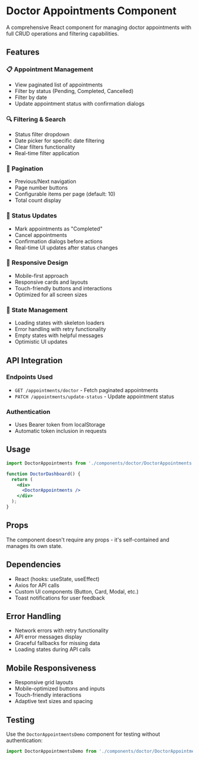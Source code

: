 # Doctor Appointments Component

A comprehensive React component for managing doctor appointments with full CRUD operations and filtering capabilities.

## Features

### 📋 **Appointment Management**
- View paginated list of appointments
- Filter by status (Pending, Completed, Cancelled)
- Filter by date
- Update appointment status with confirmation dialogs

### 🔍 **Filtering & Search**
- Status filter dropdown
- Date picker for specific date filtering
- Clear filters functionality
- Real-time filter application

### 📄 **Pagination**
- Previous/Next navigation
- Page number buttons
- Configurable items per page (default: 10)
- Total count display

### 🎯 **Status Updates**
- Mark appointments as "Completed"
- Cancel appointments
- Confirmation dialogs before actions
- Real-time UI updates after status changes

### 📱 **Responsive Design**
- Mobile-first approach
- Responsive cards and layouts
- Touch-friendly buttons and interactions
- Optimized for all screen sizes

### 🔄 **State Management**
- Loading states with skeleton loaders
- Error handling with retry functionality
- Empty states with helpful messages
- Optimistic UI updates

## API Integration

### Endpoints Used
- `GET /appointments/doctor` - Fetch paginated appointments
- `PATCH /appointments/update-status` - Update appointment status

### Authentication
- Uses Bearer token from localStorage
- Automatic token inclusion in requests

## Usage

```jsx
import DoctorAppointments from './components/doctor/DoctorAppointments';

function DoctorDashboard() {
  return (
    <div>
      <DoctorAppointments />
    </div>
  );
}
```

## Props

The component doesn't require any props - it's self-contained and manages its own state.

## Dependencies

- React (hooks: useState, useEffect)
- Axios for API calls
- Custom UI components (Button, Card, Modal, etc.)
- Toast notifications for user feedback

## Error Handling

- Network errors with retry functionality
- API error messages display
- Graceful fallbacks for missing data
- Loading states during API calls

## Mobile Responsiveness

- Responsive grid layouts
- Mobile-optimized buttons and inputs
- Touch-friendly interactions
- Adaptive text sizes and spacing

## Testing

Use the `DoctorAppointmentsDemo` component for testing without authentication:

```jsx
import DoctorAppointmentsDemo from './components/doctor/DoctorAppointmentsDemo';
```
